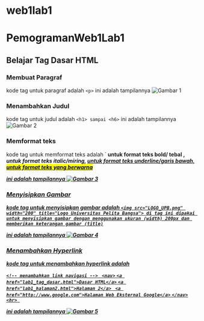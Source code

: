 # web1lab1
# PemogramanWeb1Lab1
## Belajar Tag Dasar HTML

### Membuat Paragraf
kode tag untuk paragraf adalah `<p>`
ini adalah tampilannya
![Gambar 1](SS/SS1)

### Menambahkan Judul
kode tag untuk judul adalah `<h1> sampai <h6>`
ini adalah tampilannya
![Gambar 2](SS/SS2)

### Memformat teks
kode tag untuk memformat teks adalah `<b> untuk format teks bold/ tebal , <i> untuk format teks italic/miring, <u> untuk format teks underline/garis bawah, <mark> untuk format teks yang berwarna

ini adalah tampilannya
![Gambar 3](SS/SS3)

### Menyisipkan Gambar
kode tag untuk menyisipkan gambar adalah 
`<img src="LOGO_UPB.png" width="200" title="Logo Universitas Pelita Bangsa"> di tag ini dipakai untuk menyisipkan gambar dengan menggunakan ukuran (width) 200px dan memberikan keterangan gambar (title)`

ini adalah tampilannya
![Gambar 4](SS/SS4)

### Menambahkan Hyperlink
kode tag untuk menambahkan hyperlink adalah 

`<!-- menambahkan link navigasi --> `
`<nav>`
    `<a href="lab1_tag_dasar.html">Dasar HTML</a>`
    `<a href="lab1_halaman2.html">Halaman 2</a>`
   ` <a href="http://www.google.com">Halaman Web Eksternal Google</a>`
`</nav>`
`<hr> ` 

ini adalah tampilannya
![Gambar 5](SS/SS5)
